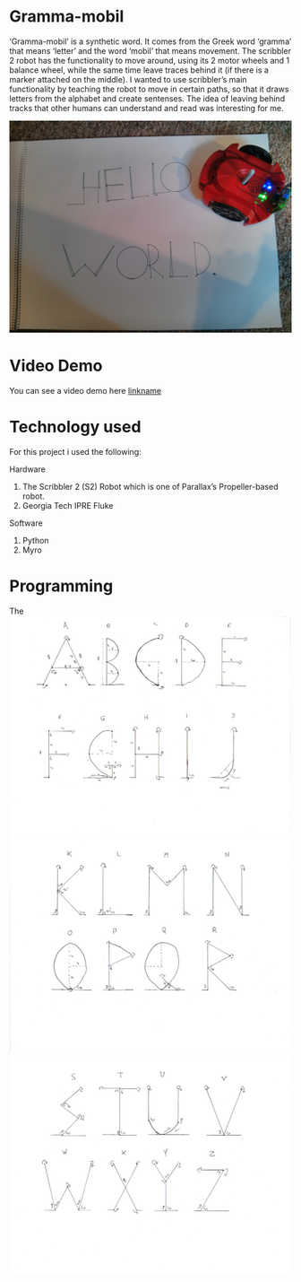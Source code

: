 # Gramma-mobil
‘Gramma-mobil’ is a synthetic word. It comes from the Greek word ‘gramma’ that means ‘letter’ and the word ‘mobil’ that means movement. The scribbler 2 robot has the functionality to move around, using its 2 motor wheels and 1 balance wheel, while the same time leave traces behind it (if there is a marker attached on the middle). I wanted to use scribbler’s main functionality by teaching the robot to move in certain paths, so that it draws letters from the alphabet and create sentenses. The idea of leaving behind tracks that other humans can understand and read was interesting for me.

![test results](https://github.com/MariosGeorgiou/Gramma-mobil/blob/master/images/test_results.jpg)

# Video Demo
You can see a video demo here 
[linkname](https://youtu.be/oaqosz2Nges)

# Technology used
For this project i used the following: 

Hardware
 1) The Scribbler 2 (S2) Robot which is one of Parallax’s Propeller-based robot.
 2) Georgia Tech IPRE Fluke
 
Software
 1) Python
 2) Myro
 
# Programming
The
![meaurements1](https://github.com/MariosGeorgiou/Gramma-mobil/blob/master/images/m1.jpeg) 
![meaurements2](https://github.com/MariosGeorgiou/Gramma-mobil/blob/master/images/m2.jpeg)
![meaurements3](https://github.com/MariosGeorgiou/Gramma-mobil/blob/master/images/m3.jpeg)
